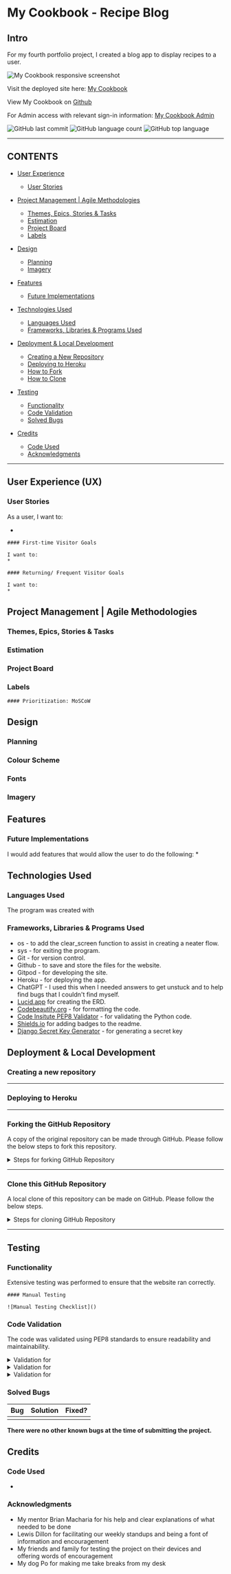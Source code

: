 # My Cookbook - Recipe Blog

## Intro

For my fourth portfolio project, I created a blog app to display recipes to a user. 

![My Cookbook responsive screenshot]()

Visit the deployed site here: [My Cookbook]()

View My Cookbook on [Github](https://github.com/EJFleet/pp4-my-cookbook-blog)

For Admin access with relevant sign-in information: [My Cookbook Admin]()

![GitHub last commit]()
![GitHub language count]()
![GitHub top language]()


---

## CONTENTS

* [User Experience](#user-experience-ux)
  * [User Stories](#user-stories)

* [Project Management | Agile Methodologies](#project-management---agile-methodologies)
  * [Themes, Epics, Stories & Tasks](#themes--epics--stories---tasks)
  * [Estimation](#estimation)
  * [Project Board](#project-board)
  * [Labels](#labels)

* [Design](#design)
  * [Planning](#planning)
  * [Imagery](#imagery)
 
* [Features](#features)
  * [Future Implementations](#future-implementations)

* [Technologies Used](#technologies-used)
  * [Languages Used](#languages-used)
  * [Frameworks, Libraries & Programs Used](#frameworks-libraries--programs-used)

* [Deployment & Local Development](#deployment--local-development)
  * [Creating a New Repository](#creating-a-new-repository)
  * [Deploying to Heroku](#deploying-to-heroku)
  * [How to Fork](#forking-the-github-repository)
  * [How to Clone](#clone-this-github-repository)

* [Testing](#testing)
  * [Functionality](#functionality)
  * [Code Validation](#code-validation)
  * [Solved Bugs](#solved-bugs)

* [Credits](#credits)
  * [Code Used](#code-used)
  * [Acknowledgments](#acknowledgments)

---

## User Experience (UX)

  ### User Stories

  As a user, I want to:

  *  

    #### First-time Visitor Goals

    I want to: 
    * 

    #### Returning/ Frequent Visitor Goals

    I want to: 
    * 

## Project Management | Agile Methodologies
  
  ### Themes, Epics, Stories & Tasks

  ### Estimation

  ### Project Board

  ### Labels

    #### Prioritization: MoSCoW


## Design

  ### Planning

  ### Colour Scheme

  ### Fonts

  ### Imagery


## Features


  ### Future Implementations

  I would add features that would allow the user to do the following:
  *


## Technologies Used


  ### Languages Used

  The program was created with 

  ### Frameworks, Libraries & Programs Used

  * os - to add the clear_screen function to assist in creating a neater flow.
  * sys - for exiting the program.
  * Git - for version control.
  * Github - to save and store the files for the website.
  * Gitpod - for developing the site.
  * Heroku - for deploying the app.
  * ChatGPT - I used this when I needed answers to get unstuck and to help find bugs that I couldn't find myself.
  * [Lucid.app](lucid.app) for creating the ERD.
  * [Codebeautify.org](https://codebeautify.org/python-formatter-beautifier) - for formatting the code.
  * [Code Insitute PEP8 Validator](https://pep8ci.herokuapp.com/#) - for validating the Python code.
  * [Shields.io](https://shields.io/) for adding badges to the readme.
  * [Django Secret Key Generator](https://djecrety.ir/) - for generating a secret key

##  Deployment & Local Development    
  

  ### Creating a new repository 

    
  -----  

  ### Deploying to Heroku  


  -----

  ### Forking the GitHub Repository

  A copy of the original repository can be made through GitHub. Please follow the below steps to fork this repository.

  <details>
  <summary>Steps for forking GitHub Repository</summary>

  1. Navigate to GitHub and log in.  
  2. Once logged in, navigate to this repository using this link [My Cookbook Repository](https://github.com/EJFleet/pp4-my-cookbook-blog).
  3. Above the repository file section and to the top, right of the page is the '**Fork**' button, click on this to make a fork of this repository.
  4. You should now have access to a forked copy of this repository in your Github account.

  </details>

  -----

  ### Clone this GitHub Repository

  A local clone of this repository can be made on GitHub. Please follow the below steps.

  <details>
  <summary>Steps for cloning GitHub Repository</summary>

  1. Navigate to GitHub and log in.
  2. The [My Cookbook Repository](https://github.com/EJFleet/pp4-my-cookbook-blog) can be found at this location.
  3. Above the repository file section, locate the '**Code**' button.
  4. Click on this button and choose your clone method from HTTPS, SSH or GitHub CLI, copy the URL to your clipboard by clicking the '**Copy**' button.
  5. Open your Git Bash Terminal.
  6. Change the current working directory to the location you want the cloned directory to be made.
  7. Type `git clone` and paste in the copied URL from step 4.
  8. Press '**Enter**' for the local clone to be created.

  </details>

-----

## Testing

  ### Functionality

  Extensive testing was performed to ensure that the website ran correctly.

    #### Manual Testing

    ![Manual Testing Checklist]()


  ### Code Validation

  The code was validated using PEP8 standards to ensure readability and maintainability.

  <details>

  <summary> Validation for  </summary>

  ![ validation]()

  </details>

  <details>

  <summary> Validation for  </summary>

  ![ validation]()

  </details>

  <details>

  <summary> Validation for  </summary>

  ![ validation]()

  </details>


  ### Solved Bugs

  |Bug|Solution|Fixed?|
  |-----|-----|-----|
  | |  |  | 


  **There were no other known bugs at the time of submitting the project.**

## Credits

  ### Code Used

  - 
  
    
  ### Acknowledgments

  * My mentor Brian Macharia for his help and clear explanations of what needed to be done
  * Lewis Dillon for facilitating our weekly standups and being a font of information and encouragement
  * My friends and family for testing the project on their devices and offering words of encouragement
  * My dog Po for making me take breaks from my desk